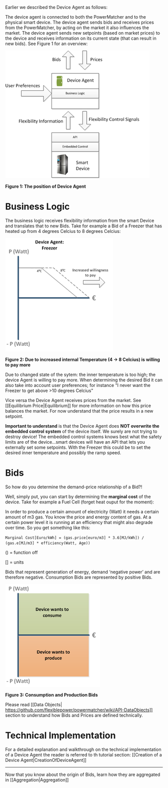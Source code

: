 Earlier we described the Device Agent as follows:

The device agent is connected to both the PowerMatcher and to the physical smart device. The device agent sends bids and receives prices from the PowerMatcher, by acting on the market it also influences the market. The device agent sends new setpoints (based on market prices) to the device and receives information on its current state (that can result in new bids). See Figure 1 for an overview:

![](DeviceAgentControl1.png)

**Figure 1: The position of Device Agent**

# Business Logic

The business logic receives flexibility information from the smart Device and translates that to new Bids. Take for example a Bid of a Freezer that has heated up from 4 degrees Celcius to 8 degrees Celcius:

![](FreezerHeatUp.png)

**Figure 2: Due to increased internal Temperature (4 -> 8 Celcius) is willing to pay more**

Due to changed state of the sytem: the inner temperature is too high; the device Agent is willing to pay more. When determining the desired Bid it can also take into account user preferences; for instance "I never want the Freezer to get above >10 degrees Celcius"

Vice versa the Device Agent receives prices from the market. See [[Equilibrium Price|Equilibrium]] for more information on how this price balances the market. For now understand that the price results in a new setpoint.

**Important to understand** is that the Device Agent does **NOT overwrite the embedded control system** of the device itself. We surely are not trying to destroy device! The embedded control systems knows best what the safety limits are of the device...smart devices will have an API that lets you externally set some setpoints. With the Freezer this could be to set the desired inner temperature and possibly the ramp speed.

# Bids

So how do you determine the demand-price relationship of a Bid?!

Well, simply put, you can start by determining the **marginal cost** of the device. Take for example a Fuel Cell (forget heat ouput for the moment):

In order to produce a certain amount of electricity (Watt) it needs a certain amount of m3 gas. You know the price and energy content of gas. At a certain power level it is running at an efficiency that might also degrade over time. So you get something like this:

`Marginal Cost[Euro/kWh] = (gas.price[euro/m3] * 3.6[MJ/kWh]) / (gas.e[MJ/m3] * efficiency(Watt, Age))`

() = function off

[] = units

Bids that represent generation of energy, demand ‘negative power’ and are therefore negative. Consumption Bids are represented by positive Bids. 

![Consumption and Production Bids!](BaseBid.png)

**Figure 3: Consumption and Production Bids**

Please read [[Data Objects| https://github.com/flexiblepower/powermatcher/wiki/API-DataObjects]] section to understand how Bids and Prices are defined technically.

# Technical Implementation

For a detailed explanation and walkthrough on the technical implementation of a Device Agent the reader is referred to th tutorial section:
[[Creation of a Device Agent|CreationOfDeviceAgent]]

-------------------------

Now that you know about the origin of Bids, learn how they are aggregated in [[Aggregation|Aggregation]]
